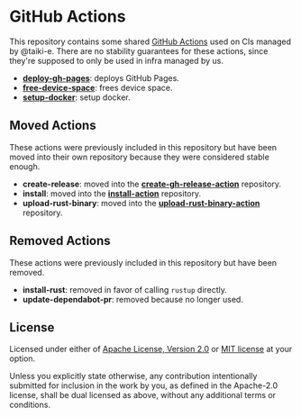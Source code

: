# GitHub Actions

This repository contains some shared [GitHub Actions][actions] used on CIs
managed by @taiki-e.
There are no stability guarantees for these actions, since they're supposed to
only be used in infra managed by us.

- [**deploy-gh-pages**](deploy-gh-pages): deploys GitHub Pages.
- [**free-device-space**](free-device-space): frees device space.
- [**setup-docker**](setup-docker): setup docker.

## Moved Actions

These actions were previously included in this repository but have been moved into their own repository because they were considered stable enough.

- **create-release**: moved into the
  [**create-gh-release-action**][create-gh-release-action] repository.
- **install**: moved into the
  [**install-action**][install-action] repository.
- **upload-rust-binary**: moved into the
  [**upload-rust-binary-action**][upload-rust-binary-action] repository.

## Removed Actions

These actions were previously included in this repository but have been removed.

- **install-rust**: removed in favor of calling `rustup` directly.
- **update-dependabot-pr**: removed because no longer used.

[actions]: https://docs.github.com/en/free-pro-team@latest/actions/creating-actions/about-actions
[create-gh-release-action]: https://github.com/taiki-e/create-gh-release-action
[install-action]: https://github.com/taiki-e/install-action
[upload-rust-binary-action]: https://github.com/taiki-e/upload-rust-binary-action

## License

Licensed under either of [Apache License, Version 2.0](LICENSE-APACHE) or
[MIT license](LICENSE-MIT) at your option.

Unless you explicitly state otherwise, any contribution intentionally submitted
for inclusion in the work by you, as defined in the Apache-2.0 license, shall
be dual licensed as above, without any additional terms or conditions.
